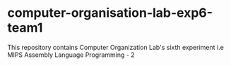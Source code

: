 # computer-organisation-lab-exp6-team1
This repository contains Computer Organization Lab's sixth experiment i.e MIPS Assembly Language Programming - 2
